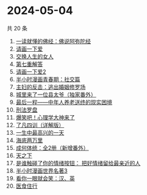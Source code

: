 # 2024-05-04

共 20 条

<!-- BEGIN WEREAD -->
<!-- 最后更新时间 2024-05-04 02:01:06 +0800 -->
1. [一读就懂的佛经：佛说阿弥陀经](https://weread.qq.com/web/bookDetail/ab832510813ab8b1dg014fbe)
1. [请画一下爱](https://weread.qq.com/web/bookDetail/6e8327f0813ab6b1bg014d38)
1. [交换人生的女人](https://weread.qq.com/web/bookDetail/443328c0813ab8be2g0150e8)
1. [第七重解答](https://weread.qq.com/web/bookDetail/6e732530813ab8cf4g014219)
1. [请画一下爱2](https://weread.qq.com/web/bookDetail/64332740813ab8c3dg013f89)
1. [半小时漫画青春期：社交篇](https://weread.qq.com/web/bookDetail/43532df0813ab8bdcg012734)
1. [主妇的反击：逃出婚姻修罗场](https://weread.qq.com/web/bookDetail/26e32da0813ab8c3dg01164d)
1. [城里来了一位县太爷（独家番外）](https://weread.qq.com/web/bookDetail/80332370813ab8c1dg011b1e)
1. [最后一程——中年人养老送终的现实困境](https://weread.qq.com/web/bookDetail/aa0326e0813ab8bc8g016d55)
1. [刑法罗盘](https://weread.qq.com/web/bookDetail/7e732cb0813ab6e29g018f8a)
1. [爆笑吧！心理学大神来了](https://weread.qq.com/web/bookDetail/133327c071e745231336a6f)
1. [了凡四训（详解版）](https://weread.qq.com/web/bookDetail/e3532ed0718f96e3e355fdc)
1. [一生中最高兴的一天](https://weread.qq.com/web/bookDetail/06232610718048ed062d285)
1. [海底两万里](https://weread.qq.com/web/bookDetail/aad321e07268789aaade032)
1. [成何体统：全2册（新增番外）](https://weread.qq.com/web/bookDetail/e19325a0813ab6fefg010a1c)
1. [天之下](https://weread.qq.com/web/bookDetail/4de326a0721770aa4de95f4)
1. [是谁触碰了你的情绪按钮： 把好情绪留给最亲近的人](https://weread.qq.com/web/bookDetail/fb5323a0724b1404fb528b4)
1. [半小时漫画世界名著3](https://weread.qq.com/web/bookDetail/d4a32840813ab777dg011f08)
1. [看你一眼就会笑：汉、英](https://weread.qq.com/web/bookDetail/4f4321f0813ab73d2g010f15)
1. [医食住行](https://weread.qq.com/web/bookDetail/07032d00813ab8b08g014691)
<!-- END WEREAD -->